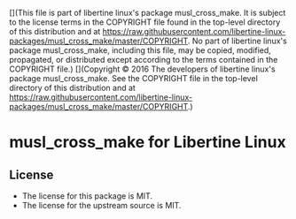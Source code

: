 [](This file is part of libertine linux's package musl_cross_make. It is subject to the license terms in the COPYRIGHT file found in the top-level directory of this distribution and at https://raw.githubusercontent.com/libertine-linux-packages/musl_cross_make/master/COPYRIGHT. No part of libertine linux's package musl_cross_make, including this file, may be copied, modified, propagated, or distributed except according to the terms contained in the COPYRIGHT file.)
[](Copyright © 2016 The developers of libertine linux's package musl_cross_make. See the COPYRIGHT file in the top-level directory of this distribution and at https://raw.githubusercontent.com/libertine-linux-packages/musl_cross_make/master/COPYRIGHT.)

# musl_cross_make for Libertine Linux

## License

* The license for this package is MIT.
* The license for the upstream source is MIT.
